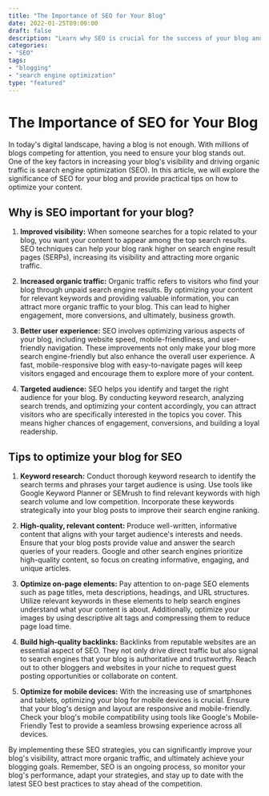```yaml
--- 
title: "The Importance of SEO for Your Blog" 
date: 2022-01-25T09:00:00 
draft: false 
description: "Learn why SEO is crucial for the success of your blog and how to optimize your content for better search engine rankings." 
categories: 
- "SEO" 
tags: 
- "blogging" 
- "search engine optimization" 
type: "featured" 
--- 
```


# The Importance of SEO for Your Blog

In today's digital landscape, having a blog is not enough. With millions of blogs competing for attention, you need to ensure your blog stands out. One of the key factors in increasing your blog's visibility and driving organic traffic is search engine optimization (SEO). In this article, we will explore the significance of SEO for your blog and provide practical tips on how to optimize your content.

## Why is SEO important for your blog?

1. **Improved visibility:** When someone searches for a topic related to your blog, you want your content to appear among the top search results. SEO techniques can help your blog rank higher on search engine result pages (SERPs), increasing its visibility and attracting more organic traffic.

2. **Increased organic traffic:** Organic traffic refers to visitors who find your blog through unpaid search engine results. By optimizing your content for relevant keywords and providing valuable information, you can attract more organic traffic to your blog. This can lead to higher engagement, more conversions, and ultimately, business growth.

3. **Better user experience:** SEO involves optimizing various aspects of your blog, including website speed, mobile-friendliness, and user-friendly navigation. These improvements not only make your blog more search engine-friendly but also enhance the overall user experience. A fast, mobile-responsive blog with easy-to-navigate pages will keep visitors engaged and encourage them to explore more of your content.

4. **Targeted audience:** SEO helps you identify and target the right audience for your blog. By conducting keyword research, analyzing search trends, and optimizing your content accordingly, you can attract visitors who are specifically interested in the topics you cover. This means higher chances of engagement, conversions, and building a loyal readership.

## Tips to optimize your blog for SEO

1. **Keyword research:** Conduct thorough keyword research to identify the search terms and phrases your target audience is using. Use tools like Google Keyword Planner or SEMrush to find relevant keywords with high search volume and low competition. Incorporate these keywords strategically into your blog posts to improve their search engine ranking.

2. **High-quality, relevant content:** Produce well-written, informative content that aligns with your target audience's interests and needs. Ensure that your blog posts provide value and answer the search queries of your readers. Google and other search engines prioritize high-quality content, so focus on creating informative, engaging, and unique articles.

3. **Optimize on-page elements:** Pay attention to on-page SEO elements such as page titles, meta descriptions, headings, and URL structures. Utilize relevant keywords in these elements to help search engines understand what your content is about. Additionally, optimize your images by using descriptive alt tags and compressing them to reduce page load time.

4. **Build high-quality backlinks:** Backlinks from reputable websites are an essential aspect of SEO. They not only drive direct traffic but also signal to search engines that your blog is authoritative and trustworthy. Reach out to other bloggers and websites in your niche to request guest posting opportunities or collaborate on content.

5. **Optimize for mobile devices:** With the increasing use of smartphones and tablets, optimizing your blog for mobile devices is crucial. Ensure that your blog's design and layout are responsive and mobile-friendly. Check your blog's mobile compatibility using tools like Google's Mobile-Friendly Test to provide a seamless browsing experience across all devices.

By implementing these SEO strategies, you can significantly improve your blog's visibility, attract more organic traffic, and ultimately achieve your blogging goals. Remember, SEO is an ongoing process, so monitor your blog's performance, adapt your strategies, and stay up to date with the latest SEO best practices to stay ahead of the competition.
